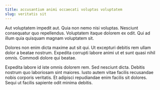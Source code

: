 ```yaml
---
title: accusantium animi occaecati voluptas voluptatem
slug: veritatis sit
---
```


Aut voluptatem impedit aut. Quia non nemo nisi voluptas. Nesciunt consequatur quo repellendus. Voluptatem itaque dolorem ex odit. Qui ad illum quia quisquam magnam voluptatem sit.

Dolores non enim dicta maxime aut sit qui. Ut excepturi debitis rem ullam dolor a beatae nostrum. Expedita corrupti labore animi ut et sunt quasi nihil omnis. Commodi dolore qui beatae.

Expedita labore id iste omnis dolorem rem. Sed nesciunt dicta. Debitis nostrum quo laboriosam sint maiores. Iusto autem vitae facilis recusandae nobis corporis veritatis. Et adipisci repudiandae enim facilis sit dolores. Sequi ut facilis sapiente odit minima debitis.
